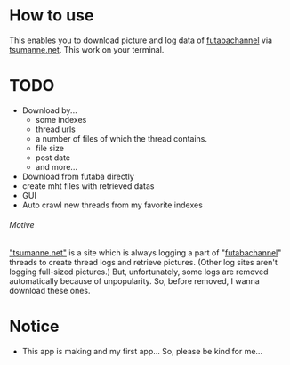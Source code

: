 # How to use
This enables you to download picture and log data of [futabachannel](https://www.2chan.net/) via [tsumanne.net](tsumanne.net).
This work on your terminal.
# TODO
- Download by...
  - some indexes
  - thread urls
  - a number of files of which the thread contains.
  - file size
  - post date
  - and more...
- Download from futaba directly
- create mht files with retrieved datas
- GUI
- Auto crawl new threads from my favorite indexes
###### Motive
["tsumanne.net"](tsumanne.net) is a site which is always logging a part of "[futabachannel](https://www.2chan.net/)" threads to create thread logs and retrieve pictures. (Other log sites aren't logging full-sized pictures.)
But, unfortunately, some logs are removed automatically because of unpopularity. So, before removed, I wanna download these ones.
# Notice
- This app is making and my first app... So, please be kind for me...
